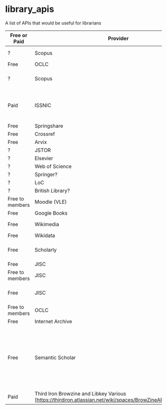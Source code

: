 # library_apis
A list of APIs that would be useful for librarians

| Free or Paid   | Provider        | API Name                     | Uses                                             | URL                                                                                                                                  |
|----------------|-----------------|------------------------------|-------------------------------------------------|-----------------------------------------------------------------------------------------------------------------------------------|
| ?              | Scopus          | Serial Title API             |                                                 | [https://dev.elsevier.com/guides/Scopus%20API%20Guide_V1_20230907.pdf](https://dev.elsevier.com/guides/Scopus%20API%20Guide_V1_20230907.pdf) |
| Free           | OCLC            | (Various)                    | Various                                         | [https://www.oclc.org/developer/home.en.html](https://www.oclc.org/developer/home.en.html)                                           |
| ?              | Scopus          | Abstract Retrieval API       |                                                 |                                                                                                                                      |
| Paid           | ISSNIC          | ISSN Portal API              | Check ISSN numbers against titles etc           | [https://portal.issn.org/faq7](https://portal.issn.org/faq7)                                                                         |
| Free           | Springshare     | (Various)                    |                                                 | [https://www.apis4librarians.com/](https://www.apis4librarians.com/)                                                               |
| Free           | Crossref        | Crossref                     |                                                 | [https://api.crossref.org/swagger-ui/index.html#/Journals/get_journals__issn__works](https://api.crossref.org/swagger-ui/index.html#/Journals/get_journals__issn__works) |
| Free           | Arvix           |                              |                                                 | [https://info.arxiv.org/help/api/index.html](https://info.arxiv.org/help/api/index.html)                                             |
| ?              | JSTOR           |                              |                                                 |                                                                                                                                      |
| ?              | Elsevier        | (Various)                    |                                                 |                                                                                                                                      |
| ?              | Web of Science  |                              |                                                 |                                                                                                                                      |
| ?              | Springer?       |                              |                                                 |                                                                                                                                      |
| ?              | LoC             |                              |                                                 | [https://www.loc.gov/apis/](https://www.loc.gov/apis/)                                                                               |
| ?              | British Library?|                              |                                                 | [https://developers.google.com/books/docs/v1/using](https://developers.google.com/books/docs/v1/using)                             |
| Free to members| Moodle (VLE)    |                              |                                                 | [https://moodledev.io/docs/4.3/apis](https://moodledev.io/docs/4.3/apis)                                                           |
| Free           | Google Books    |                              |                                                 | [https://developers.google.com/books/docs/v1/using](https://developers.google.com/books/docs/v1/using)                             |
| Free           | Wikimedia       |                              |                                                 | [https://api.wikimedia.org/wiki/Getting_started_with_Wikimedia_APIs#:~:text=Wikipedia%20and%20other%20Wikimedia%20projects,to%20your%20projects%20and%20apps.](https://api.wikimedia.org/wiki/Getting_started_with_Wikimedia_APIs#:~:text=Wikipedia%20and%20other%20Wikimedia%20projects,to%20your%20projects%20and%20apps.) |
| Free           | Wikidata        |                              |                                                 | [https://www.wikidata.org/wiki/Wikidata:REST_API](https://www.wikidata.org/wiki/Wikidata:REST_API)                                 |
| Free           | Scholarly       | Scholarly                    | Search Google Scholar                           | [https://github.com/scholarly-python-package/scholarly](https://github.com/scholarly-python-package/scholarly)                     |
| Free           | JISC            | Discovery                    |                                                 |                                                                                                                                      |
| Free to members| JISC            | Catalogue                    |                                                 |                                                                                                                                      |
| Free           | JISC            | JUSP resource usage          |                                                 |                                                                                                                                      |
| Free to members| OCLC            | Various                      |                                                 | [https://www.oclc.org/developer/api/oclc-apis.en.html](https://www.oclc.org/developer/api/oclc-apis.en.html)                         |
| Free           | Internet Archive| Various                      | Various                                         | [https://archive.org/developers/index-apis.html](https://archive.org/developers/index-apis.html)                                     |
| Free           | Semantic Scholar| Semantic Scholar API         | find and explore scientific publication data about authors, papers, citations, venues, and more 	| [https://www.semanticscholar.org/product/api](https://www.semanticscholar.org/product/api)                                          |
| Paid           | Third Iron      Browzine and Libkey            Various                                        	[https://thirdiron.atlassian.net/wiki/spaces/BrowZineAPIDocs/overview] |
